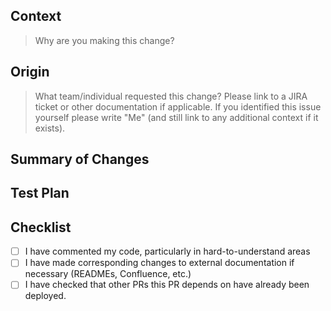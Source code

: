 <!-- Content enclosed in HTML comments will not be rendered in the Markdown, and are intended to help guide you -->

## Context

> Why are you making this change?

## Origin

> What team/individual requested this change? Please link to a JIRA ticket or other documentation if applicable. If you identified this issue yourself please write "Me" (and still link to any additional context if it exists).

## Summary of Changes

<!-- Provide a short description or bulleted list of changes made in this PR. -->

## Test Plan

<!-- How have you tested this change, and what further testing will be done? What’s the riskiest part of this PR? How will you test and monitor that? -->
<!-- If you PR changes a Terraform file, include the terraform plan output or link before asking for code review. -->

## Checklist

<!-- This is a checklist. To mark an item as complete, use [x]. See https://docs.github.com/en/github/writing-on-github/getting-started-with-writing-and-formatting-on-github/basic-writing-and-formatting-syntax#task-lists -->

- [ ] I have commented my code, particularly in hard-to-understand areas
- [ ] I have made corresponding changes to external documentation if necessary (READMEs, Confluence, etc.)
- [ ] I have checked that other PRs this PR depends on have already been deployed.

<!-- This PR template is inherited from https://github.com/opendoor-labs/.github -->
